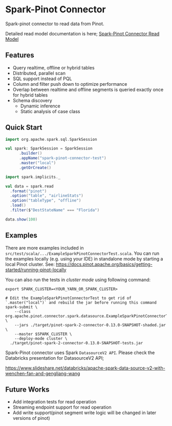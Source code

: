 <!--

    Licensed to the Apache Software Foundation (ASF) under one
    or more contributor license agreements.  See the NOTICE file
    distributed with this work for additional information
    regarding copyright ownership.  The ASF licenses this file
    to you under the Apache License, Version 2.0 (the
    "License"); you may not use this file except in compliance
    with the License.  You may obtain a copy of the License at

      http://www.apache.org/licenses/LICENSE-2.0

    Unless required by applicable law or agreed to in writing,
    software distributed under the License is distributed on an
    "AS IS" BASIS, WITHOUT WARRANTIES OR CONDITIONS OF ANY
    KIND, either express or implied.  See the License for the
    specific language governing permissions and limitations
    under the License.

-->
# Spark-Pinot Connector

Spark-pinot connector to read data from Pinot.

Detailed read model documentation is here; [Spark-Pinot Connector Read Model](documentation/read_model.md)


## Features
- Query realtime, offline or hybrid tables
- Distributed, parallel scan
- SQL support instead of PQL
- Column and filter push down to optimize performance
- Overlap between realtime and offline segments is queried exactly once for hybrid tables
- Schema discovery 
  - Dynamic inference
  - Static analysis of case class

## Quick Start
```scala
import org.apache.spark.sql.SparkSession

val spark: SparkSession = SparkSession
      .builder()
      .appName("spark-pinot-connector-test")
      .master("local")
      .getOrCreate()

import spark.implicits._

val data = spark.read
  .format("pinot")
  .option("table", "airlineStats")
  .option("tableType", "offline")
  .load()
  .filter($"DestStateName" === "Florida")

data.show(100)
```

## Examples

There are more examples included in `src/test/scala/.../ExampleSparkPinotConnectorTest.scala`.
You can run the examples locally (e.g. using your IDE) in standalone mode by starting a local Pinot cluster. See: https://docs.pinot.apache.org/basics/getting-started/running-pinot-locally

You can also run the tests in _cluster mode_ using following command:
```shell
export SPARK_CLUSTER=<YOUR_YARN_OR_SPARK_CLUSTER>

# Edit the ExampleSparkPinotConnectorTest to get rid of `.master("local")` and rebuild the jar before running this command
spark-submit \
    --class org.apache.pinot.connector.spark.datasource.ExampleSparkPinotConnectorTest \
    --jars ./target/pinot-spark-2-connector-0.13.0-SNAPSHOT-shaded.jar \
    --master $SPARK_CLUSTER \
    --deploy-mode cluster \
  ./target/pinot-spark-2-connector-0.13.0-SNAPSHOT-tests.jar
```

Spark-Pinot connector uses Spark `DatasourceV2 API`. Please check the Databricks presentation for DatasourceV2 API;

https://www.slideshare.net/databricks/apache-spark-data-source-v2-with-wenchen-fan-and-gengliang-wang

## Future Works
- Add integration tests for read operation
- Streaming endpoint support for read operation
- Add write support(pinot segment write logic will be changed in later versions of pinot)
